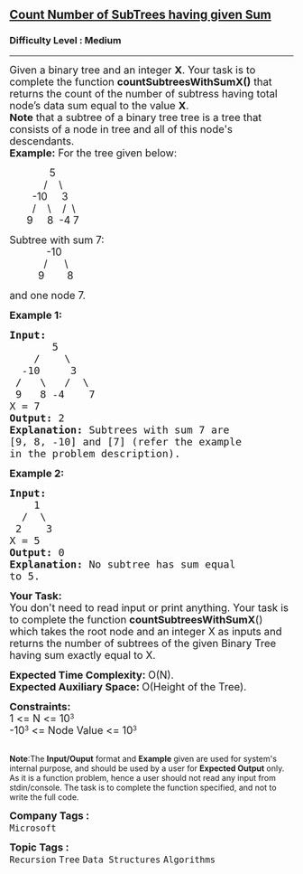 <h2><a href="https://www.geeksforgeeks.org/problems/count-number-of-subtrees-having-given-sum/1">Count Number of SubTrees having given Sum</a></h2><h3>Difficulty Level : Medium</h3><hr><div class="problems_problem_content__Xm_eO"><p><span style="font-size: 18px;">Given a binary tree&nbsp;and an integer <strong>X</strong>. Your task is to complete the function <strong>countSubtreesWithSumX()</strong> that returns the count of the number of subtress having total node’s data sum equal to the&nbsp;value <strong>X</strong>.<br><strong>Note</strong> that a subtree of a binary tree tree is a tree that consists of a node in tree and all of this node's descendants.<br></span><span style="font-size: 18px;"><strong>Example:</strong> For the tree given below: &nbsp;&nbsp;&nbsp;&nbsp;&nbsp;&nbsp;&nbsp;&nbsp;&nbsp;&nbsp;&nbsp; </span></p>
<p><span style="font-size: 18px;">&nbsp;&nbsp;&nbsp;&nbsp;&nbsp;&nbsp;&nbsp;&nbsp;&nbsp;&nbsp;&nbsp;&nbsp;&nbsp; 5<br>&nbsp;&nbsp;&nbsp;&nbsp;&nbsp;&nbsp;&nbsp;&nbsp;&nbsp;&nbsp;&nbsp; /&nbsp;&nbsp;&nbsp; \<br>&nbsp;&nbsp;&nbsp;&nbsp;&nbsp;&nbsp;&nbsp; -10&nbsp;&nbsp;&nbsp;&nbsp; 3<br>&nbsp;&nbsp;&nbsp;&nbsp;&nbsp;&nbsp;&nbsp; /&nbsp;&nbsp;&nbsp; \ &nbsp;&nbsp; /&nbsp; \<br>&nbsp; &nbsp; &nbsp; 9 &nbsp;&nbsp;&nbsp; 8&nbsp; -4 7</span></p>
<p><span style="font-size: 18px;">Subtree with sum 7:<br>&nbsp;&nbsp;&nbsp;&nbsp;&nbsp;&nbsp;&nbsp;&nbsp;&nbsp;&nbsp;&nbsp;&nbsp; -10<br>&nbsp;&nbsp;&nbsp;&nbsp;&nbsp;&nbsp;&nbsp;&nbsp;&nbsp;&nbsp;&nbsp; /&nbsp;&nbsp;&nbsp;&nbsp;&nbsp; \<br>&nbsp;&nbsp;&nbsp;&nbsp;&nbsp;&nbsp;&nbsp;&nbsp;&nbsp; 9&nbsp;&nbsp;&nbsp;&nbsp;&nbsp;&nbsp;&nbsp; 8</span></p>
<p><span style="font-size: 18px;">and one node 7.</span></p>
<p><span style="font-size: 18px;"><strong>Example 1:</strong></span></p>
<pre><span style="font-size: 18px;"><strong>Input:
</strong>       5
&nbsp;   /    \
&nbsp; -10     3
&nbsp;/   \   /  \
&nbsp;9   8 -4    7
X = 7
<strong>Output: </strong>2<strong>
Explanation: </strong>Subtrees with sum 7 are
[9, 8, -10] and [7] (refer the example
in the problem description).</span>
</pre>
<p><span style="font-size: 18px;"><strong>Example 2:</strong></span></p>
<pre><span style="font-size: 18px;"><strong>Input:
</strong>    1
&nbsp; /  \
&nbsp;2    3
X = 5
<strong>Output: </strong>0<strong>
Explanation: </strong>No subtree has sum equal
to 5.</span>
</pre>
<p><span style="font-size: 18px;"><strong>Your Task:</strong><br>You don't need to read input or print anything. Your&nbsp;task is to complete the function&nbsp;<strong>countSubtreesWithSumX</strong>() which takes the root node and an integer X as inputs and returns the number of subtrees of the given Binary Tree having sum exactly equal to X.</span></p>
<p><span style="font-size: 18px;"><strong>Expected Time Complexity: </strong>O(N).<br><strong>Expected Auxiliary Space: </strong>O(Height of the Tree).</span></p>
<p><span style="font-size: 18px;"><strong>Constraints:</strong></span><br><span style="font-size: 18px;">1 &lt;= N &lt;= 10</span><sup>3</sup><br><span style="font-size: 18px;">-10</span><sup>3</sup><span style="font-size: 18px;"> &lt;= Node Value &lt;= 10</span><sup>3</sup><br>&nbsp;</p>
<p><span style="font-size: 14px;"><strong>Note</strong>:The <strong>Input/Ouput</strong> format and <strong>Example</strong> given are used for system's internal purpose, and should be used by a user for <strong>Expected Output</strong> only. As it is a function problem, hence a user should not read any input from stdin/console. The task is to complete the function specified, and not to write the full code.</span></p></div><p><span style=font-size:18px><strong>Company Tags : </strong><br><code>Microsoft</code>&nbsp;<br><p><span style=font-size:18px><strong>Topic Tags : </strong><br><code>Recursion</code>&nbsp;<code>Tree</code>&nbsp;<code>Data Structures</code>&nbsp;<code>Algorithms</code>&nbsp;